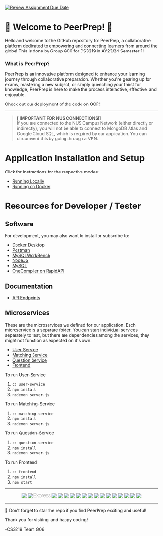 [![Review Assignment Due Date](https://classroom.github.com/assets/deadline-readme-button-24ddc0f5d75046c5622901739e7c5dd533143b0c8e959d652212380cedb1ea36.svg)](https://classroom.github.com/a/6BOvYMwN)

# 👋 Welcome to PeerPrep! 👋

 Hello and welcome to the GitHub repository for PeerPrep, a collaborative platform dedicated to empowering and connecting learners from around the globe! This is done by Group G06 for CS3219 in AY23/24 Semester 1!

### What is PeerPrep?
PeerPrep is an innovative platform designed to enhance your learning journey through collaborative preparation. Whether you're gearing up for exams, mastering a new subject, or simply quenching your thirst for knowledge, PeerPrep is here to make the process interactive, effective, and enjoyable.

Check out our deployment of the code on [GCP](https://fe-a2rwifv3ta-dt.a.run.app/)!

---

> **[ IMPORTANT FOR NUS CONNECTIONS!]**\
> If you are connected to the NUS Campus Network (either directly or indirectly), you will not be able to connect to MongoDB Atlas and Google Cloud SQL, which is required by our application. You can circumvent this by going through a VPN.

# Application Installation and Setup

Click for instructions for the respective modes:

- [Running Locally](docs/RunningLocally.md)
- [Running on Docker](docs/RunningOnDocker.md)

# Resources for Developer / Tester

## Software

For development, you may also want to install or subscribe to:

- [Docker Desktop](https://www.docker.com/get-started/)
- [Postman](https://www.postman.com/downloads/)
- [MySQLWorkBench](https://dev.mysql.com/downloads/workbench/)
- [NodeJS](https://nodejs.org/en/download)
- [MySQL](https://dev.mysql.com/downloads/mysql/)
- [OneCompiler on RapidAPI](https://rapidapi.com/onecompiler-onecompiler-default/api/onecompiler-apis/)

## Documentation

- [API Endpoints](docs/APIEndpoints.md)

## Microservices
These are the microservices we defined for our application. Each microservice is a separate folder. You can start individual services separately to test, but there are dependencies among the services, they might not function as expected on it's own.

- [User Service](user-service)
- [Matching Service](matching-service)
- [Question Service](question-service)
- [Frontend](frontend)

To run User-Service
1. `cd user-service`
2. `npm install`
3. `nodemon server.js`

To run Matching-Service
1. `cd matching-service`
2. `npm install`
3. `nodemon server.js`

To run Question-Service
1. `cd question-service`
2. `npm install`
3. `nodemon server.js`

To run Frontend
1. `cd frontend`
2. `npm install`
3. `npm start`

---

<div align="center">
  <img width="55" src="https://raw.githubusercontent.com/gilbarbara/logos/master/logos/axios.svg"/>
  <img width="55" src="https://raw.githubusercontent.com/gilbarbara/logos/master/logos/docker-icon.svg"/>
  <img width="55" src="https://raw.githubusercontent.com/gilbarbara/logos/master/logos/express.svg"/>
  <img width="55" src="https://raw.githubusercontent.com/gilbarbara/logos/master/logos/google-cloud.svg"/>
  <img width="55" src="https://raw.githubusercontent.com/gilbarbara/logos/master/logos/google-cloud-functions.svg"/>
  <img width="55" src="https://raw.githubusercontent.com/gilbarbara/logos/master/logos/google-cloud-run.svg"/>
  <img width="55" src="https://raw.githubusercontent.com/gilbarbara/logos/master/logos/javascript.svg"/>
  <img width="55" src="https://raw.githubusercontent.com/gilbarbara/logos/master/logos/jwt-icon.svg"/>
  <img width="55" src="https://raw.githubusercontent.com/gilbarbara/logos/master/logos/material-ui.svg"/>
  <img width="55" src="https://raw.githubusercontent.com/gilbarbara/logos/master/logos/mongodb-icon.svg"/>
  <img width="55" src="https://raw.githubusercontent.com/gilbarbara/logos/master/logos/mysql-icon.svg"/>
  <img width="55" src="https://raw.githubusercontent.com/gilbarbara/logos/master/logos/nodejs-icon.svg"/>
  <img width="55" src="https://raw.githubusercontent.com/gilbarbara/logos/master/logos/nodemon.svg"/>
  <img width="55" src="https://raw.githubusercontent.com/gilbarbara/logos/master/logos/postman-icon.svg"/>
  <img width="55" src="https://raw.githubusercontent.com/gilbarbara/logos/master/logos/react.svg"/>
  <img width="55" src="https://raw.githubusercontent.com/gilbarbara/logos/master/logos/react-router.svg"/>
  <img width="55" src="https://raw.githubusercontent.com/gilbarbara/logos/master/logos/socket.io.svg"/>
  <img width="55" src="https://raw.githubusercontent.com/gilbarbara/logos/master/logos/typescript-icon.svg"/>
</div>


---
🌟 Don't forget to star the repo if you find PeerPrep exciting and useful!

Thank you for visiting, and happy coding!

-CS3219 Team G06